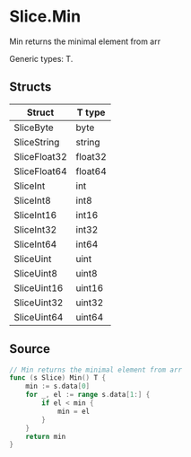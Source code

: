 # Slice.Min

Min returns the minimal element from arr

Generic types: T.

## Structs

| Struct | T type |
| ------ | ------ |
| SliceByte | byte |
| SliceString | string |
| SliceFloat32 | float32 |
| SliceFloat64 | float64 |
| SliceInt | int |
| SliceInt8 | int8 |
| SliceInt16 | int16 |
| SliceInt32 | int32 |
| SliceInt64 | int64 |
| SliceUint | uint |
| SliceUint8 | uint8 |
| SliceUint16 | uint16 |
| SliceUint32 | uint32 |
| SliceUint64 | uint64 |


## Source

```go
// Min returns the minimal element from arr
func (s Slice) Min() T {
	min := s.data[0]
	for _, el := range s.data[1:] {
		if el < min {
			min = el
		}
	}
	return min
}
```